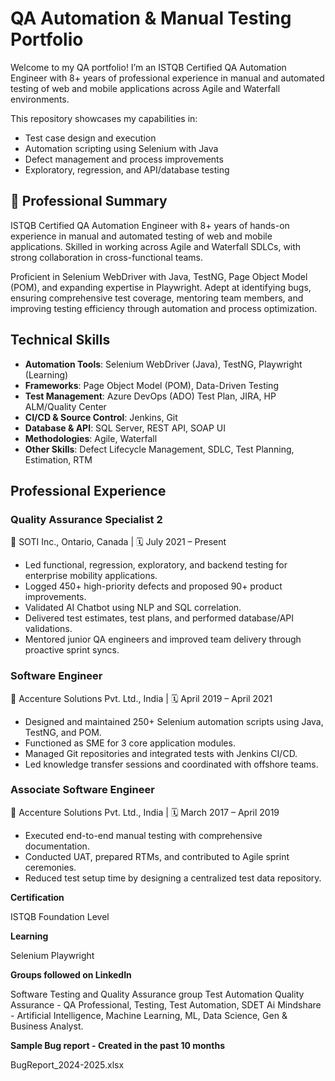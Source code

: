 # QA Automation & Manual Testing Portfolio

Welcome to my QA portfolio! I’m an ISTQB Certified QA Automation Engineer with 8+ years of professional experience in manual and automated testing of web and mobile applications across Agile and Waterfall environments.

This repository showcases my capabilities in:
- Test case design and execution
- Automation scripting using Selenium with Java
- Defect management and process improvements
- Exploratory, regression, and API/database testing

## 👤 Professional Summary

ISTQB Certified QA Automation Engineer with 8+ years of hands-on experience in manual and automated testing of web and mobile applications. Skilled in working across Agile and Waterfall SDLCs, with strong collaboration in cross-functional teams.

Proficient in Selenium WebDriver with Java, TestNG, Page Object Model (POM), and expanding expertise in Playwright. Adept at identifying bugs, ensuring comprehensive test coverage, mentoring team members, and improving testing efficiency through automation and process optimization.


## Technical Skills

- **Automation Tools**: Selenium WebDriver (Java), TestNG, Playwright (Learning)  
- **Frameworks**: Page Object Model (POM), Data-Driven Testing  
- **Test Management**: Azure DevOps (ADO) Test Plan, JIRA, HP ALM/Quality Center  
- **CI/CD & Source Control**: Jenkins, Git  
- **Database & API**: SQL Server, REST API, SOAP UI  
- **Methodologies**: Agile, Waterfall  
- **Other Skills**: Defect Lifecycle Management, SDLC, Test Planning, Estimation, RTM


## Professional Experience

### **Quality Assurance Specialist 2**  
📍 SOTI Inc., Ontario, Canada | 🗓️ July 2021 – Present  
- Led functional, regression, exploratory, and backend testing for enterprise mobility applications.  
- Logged 450+ high-priority defects and proposed 90+ product improvements.  
- Validated AI Chatbot using NLP and SQL correlation.  
- Delivered test estimates, test plans, and performed database/API validations.  
- Mentored junior QA engineers and improved team delivery through proactive sprint syncs.

### **Software Engineer**  
📍 Accenture Solutions Pvt. Ltd., India | 🗓️ April 2019 – April 2021  
- Designed and maintained 250+ Selenium automation scripts using Java, TestNG, and POM.  
- Functioned as SME for 3 core application modules.  
- Managed Git repositories and integrated tests with Jenkins CI/CD.  
- Led knowledge transfer sessions and coordinated with offshore teams.  

### **Associate Software Engineer**  
📍 Accenture Solutions Pvt. Ltd., India | 🗓️ March 2017 – April 2019  
- Executed end-to-end manual testing with comprehensive documentation.  
- Conducted UAT, prepared RTMs, and contributed to Agile sprint ceremonies.  
- Reduced test setup time by designing a centralized test data repository.

**Certification**

ISTQB Foundation Level 


**Learning**

Selenium
Playwright


**Groups followed on LinkedIn**

Software Testing and Quality Assurance group
Test Automation
Quality Assurance - QA Professional, Testing, Test Automation, SDET
Ai Mindshare - Artificial Intelligence, Machine Learning, ML, Data Science, Gen & Business Analyst.



**Sample Bug report - Created in the past 10 months**

BugReport_2024-2025.xlsx
